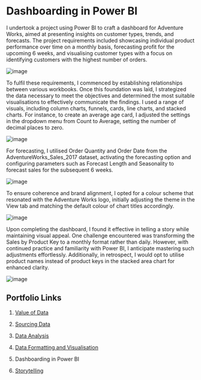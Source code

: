 # Dashboarding in Power BI
I undertook a project using Power BI to craft a dashboard for Adventure Works, aimed at presenting insights on customer types, trends, and forecasts. The project requirements included showcasing individual product performance over time on a monthly basis, forecasting profit for the upcoming 6 weeks, and visualising customer types with a focus on identifying customers with the highest number of orders.

![image](https://github.com/joanneabioye/Dashboarding-in-Power-BI/assets/153685683/0005a77f-999d-4dc8-95f4-3dc54826ea93)

To fulfil these requirements, I commenced by establishing relationships between various workbooks. Once this foundation was laid, I strategized the data necessary to meet the objectives and determined the most suitable visualisations to effectively communicate the findings. I used a range of visuals, including column charts, funnels, cards, line charts, and stacked charts.
For instance, to create an average age card, I adjusted the settings in the dropdown menu from Count to Average, setting the number of decimal places to zero. 

![image](https://github.com/joanneabioye/Dashboarding-in-Power-BI/assets/153685683/b8812d9e-6502-43de-8772-6bb87ecd49ba)

For forecasting, I utilised Order Quantity and Order Date from the AdventureWorks_Sales_2017 dataset, activating the forecasting option and configuring parameters such as Forecast Length and Seasonality to forecast sales for the subsequent 6 weeks.

![image](https://github.com/joanneabioye/Dashboarding-in-Power-BI/assets/153685683/efbce1c2-6b82-4fe0-81b6-78a7b8b605ec)

To ensure coherence and brand alignment, I opted for a colour scheme that resonated with the Adventure Works logo, initially adjusting the theme in the View tab and matching the default colour of chart titles accordingly.

![image](https://github.com/joanneabioye/Dashboarding-in-Power-BI/assets/153685683/7bd0a600-92d7-4245-9160-5bdb0804f228)

Upon completing the dashboard, I found it effective in telling a story while maintaining visual appeal. One challenge encountered was transforming the Sales by Product Key to a monthly format rather than daily. However, with continued practice and familiarity with Power BI, I anticipate mastering such adjustments effortlessly. Additionally, in retrospect, I would opt to utilise product names instead of product keys in the stacked area chart for enhanced clarity.

![image](https://github.com/joanneabioye/Dashboarding-in-Power-BI/assets/153685683/88cf4e10-7cbd-4e45-b4a7-2c1af94e61e7)


## Portfolio Links

1. [Value of Data](https://github.com/joanneabioye/Value-of-Data)

2. [Sourcing Data](https://github.com/joanneabioye/Sourcing-Data)

3. [Data Analysis](https://github.com/joanneabioye/Data-Analysis/blob/main/README.md)

4. [Data Formatting and Visualisation](https://github.com/joanneabioye/Data-Formatting-and-Visualisation)

5. Dashboarding in Power BI

6. [Storytelling](https://github.com/joanneabioye/Storytelling/blob/main/README.md)
